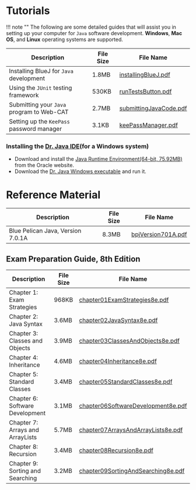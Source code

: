 # Tutorials

!!! note ""
    The following are some detailed guides that will assist you in setting up your
    computer for `Java` software development. **Windows**, **Mac OS**, and **Linux**
    operating systems are supported.

Description | File Size | File Name
----------- | --------- | ---------
Installing BlueJ for `Java` development | 1.8MB | [installingBlueJ.pdf](/csa/pdf/installingBlueJ.pdf)
Using the `JUnit` testing framework | 530KB | [runTestsButton.pdf](/csa/pdf/runTestsButton.pdf)
Submitting your `Java` program to Web-CAT | 2.7MB | [submittingJavaCode.pdf](/csa/pdf/submittingJavaCode.pdf)
Setting up the `KeePass` password manager | 3.1KB | [keePassManager.pdf](/csa/pdf/keePassManager.pdf)

### Installing the [Dr. Java IDE](http://www.drjava.org/)(for a Windows system)
+ Download and install the [Java Runtime Environment(64-bit, 75.92MB)](https://javadl.oracle.com/webapps/download/AutoDL?BundleId=239858_230deb18db3e4014bb8e3e8324f81b43) from the Oracle website.
+ Download the [Dr. Java Windows executable](http://prdownloads.sourceforge.net/drjava/drjava-stable-20120818-r5686.exe) and run it.

# Reference Material

Description | File Size | File Name
----------- | --------- | ---------
Blue Pelican Java, Version 7.0.1A | 8.3MB | [bpjVersion701A.pdf](/csa/pdf/bpjVersion701A.pdf)

## Exam Preparation Guide, 8th Edition

Description | File Size | File Name
----------- | --------- | ---------
Chapter 1: Exam Strategies       | 968KB | [chapter01ExamStrategies8e.pdf](/csa/pdf/chapter01ExamStrategies8e.pdf)
Chapter 2: Java Syntax           | 3.6MB | [chapter02JavaSyntax8e.pdf](/csa/pdf/chapter02JavaSyntax8e.pdf)
Chapter 3: Classes and Objects   | 3.9MB | [chapter03ClassesAndObjects8e.pdf](/csa/pdf/chapter03ClassesAndObjects8e.pdf)
Chapter 4: Inheritance           | 4.6MB | [chapter04Inheritance8e.pdf](/csa/pdf/chapter04Inheritance8e.pdf)
Chapter 5: Standard Classes      | 3.4MB | [chapter05StandardClasses8e.pdf](/csa/pdf/chapter05StandardClasses8e.pdf)
Chapter 6: Software Development  | 3.1MB | [chapter06SoftwareDevelopment8e.pdf](/csa/pdf/chapter06SoftwareDevelopment8e.pdf)
Chapter 7: Arrays and ArrayLists | 5.7MB | [chapter07ArraysAndArrayLists8e.pdf](/csa/pdf/chapter07ArraysAndArrayLists8e.pdf)
Chapter 8: Recursion             | 3.4MB | [chapter08Recursion8e.pdf](/csa/pdf/chapter08Recursion8e.pdf)
Chapter 9: Sorting and Searching | 3.2MB | [chapter09SortingAndSearching8e.pdf](/csa/pdf/chapter09SortingAndSearching8e.pdf)

